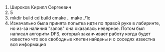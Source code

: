 1) Широков Кирилл Сергеевич
2) 5
3) mkdir build
   cd build
   cmake ..
   make
   ./1c
4) Изначально была принята попытка идти по правой руке в лабиринте, но из-за наличия "залов" она оказалась неверное. Потом был написал алгоритм DFS, который заканчивает работу когда будет известно что все свободные клетки найдены
   и о соседях известна вся информация
